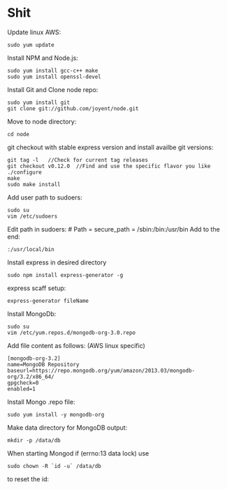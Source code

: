 # Shit


Update linux AWS:

    sudo yum update

Install NPM and Node.js:

    sudo yum install gcc-c++ make
    sudo yum install openssl-devel
    
Install Git and Clone node repo:

    sudo yum install git 
    git clone git://github.com/joyent/node.git

Move to node directory:

    cd node
    
git checkout with stable express version and install availbe git versions:

    git tag -l   //Check for current tag releases
    git checkout v0.12.0  //Find and use the specific flavor you like
    ./configure 
    make 
    sudo make install

Add user path to sudoers:

    sudo su
    vim /etc/sudoers
    
Edit path in sudoers: # Path = secure_path = /sbin:/bin:/usr/bin 
Add to the end:

    :/usr/local/bin

Install express in desired directory

    sudo npm install express-generator -g
    
express scaff setup:

    express-generator fileName
    
Install MongoDb:

    sudo su 
    vim /etc/yum.repos.d/mongodb-org-3.0.repo 
    
Add file content as follows:  (AWS linux specific)

    [mongodb-org-3.2]
    name=MongoDB Repository
    baseurl=https://repo.mongodb.org/yum/amazon/2013.03/mongodb-org/3.2/x86_64/
    gpgcheck=0
    enabled=1
    
Install Mongo .repo file:

    sudo yum install -y mongodb-org

Make data directory for MongoDB output:

    mkdir -p /data/db
    
When starting Mongod if (errno:13 data lock) use

    sudo chown -R `id -u` /data/db
    
to reset the id:
